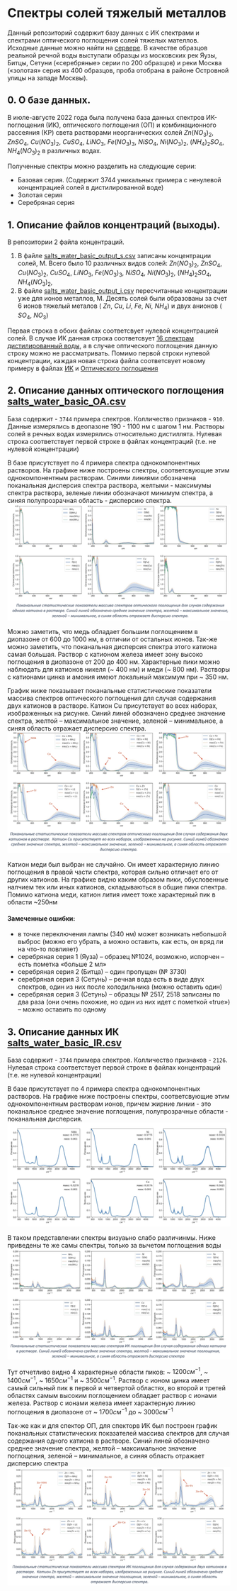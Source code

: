 # Спектры солей тяжелый металлов

Данный репозиторий содержит базу данных с ИК спектрами и спектрами оптического поглощения солей тяжелых мателлов. Исходные данные можно найти на [сервере](http://213.131.1.132:25621/owncloud/index.php/apps/files/?dir=/HM_Salts_water_2022&fileid=281971). 
В качестве образцов реальной речной воды выступали образцы из московских рек Яузы, Битцы, Сетуни («серебряные» серии по 200 образцов) и реки Москва («золотая» серия из 400 образцов, проба отобрана в районе Островной улицы на западе Москвы). 

## 0. О базе данных.
В июле-августе 2022 года была получена база данных спектров ИК-поглощения (ИК), оптического поглощения (ОП) и комбинационного рассеяния (КР) света растворами неорганических солей $Zn(NO_3)_2$, $ZnSO_4$, $Cu(NO_3)_2$, $СuSO_4$, $LiNO_3$, $Fe(NO_3)_3$, $NiSO_4$, $Ni(NO_3)_2$, $(NH_4)_2SO_4$, $NH_4(NO_3)_2$ в различных водах.

Полученные спектры можно разделить на следующие серии:
- Базовая серия. (Содержит 3744 уникальных примера с ненулевой концентрацией солей в дистилированной воде)
- Золотая серия
- Серебряная серия

## 1. Описание файлов концентраций (выходы). 
В репозитории 2 файла концентраций. 
 1. В файле [salts_water_basic_output_s.csv](./data/raw/salts_water_basic_output_s.csv) записаны концентрации солей, М. Всего было 10 различных видов солей: $Zn(NO_3)_2$, $ZnSO_4$, $Cu(NO_3)_2$, $CuSO_4$, $LiNO_3$, $Fe(NO_3)_3$, $NiSO_4$, $Ni(NO_3)_2$, $(NH_4)_2SO_4$, $NH_4(NO_3)_2$,
 2. В файле [salts_water_basic_output_i.csv](./data/raw/salts_water_basic_output_i.csv) пересчитанные концентрации уже для ионов металлов, М. Десять солей были образованы за счет 6 ионов тяжелый металов ( $Zn$, $Cu$, $Li$, $Fe$, $Ni$, $NH_4$) и двух анионов ( $SO_4$, $NO_3$)

Первая строка в обоих файлах соответсвует нулевой концентрацией солей. В случае ИК данная строка соответсвует [16 спектрам дистилированный воды](./data/raw/salts_water_basic_IR_baseline.csv), а в случае оптического поглощения данную строку можно не рассматривать.
Помимо первой строки нулевой концентрации, каждая новая строка файла соответсвует новому примеру в файлах [ИК](./data/raw/salts_water_basic_IR.csv) и [Оптического поглощения](./data/raw/salts_water_basic_OA.csv) 


## 2. Описание данных оптического поглощения [salts_water_basic_OA.csv](./data/raw/salts_water_basic_OA.csv)
База содержит - `3744` примера спектров. Колличество признаков - `910`. Данные измерялись в деопазоне 190 - 1100 нм с шагом 1 нм. Растворы солей в речных водах измерялись относительно дистиллята. Нулевая строка соответствует первой строке в файлах концентраций (т.е. не нулевой концентрации)

В базе присутствует по 4 примера спектра однокомпонентных растворов. На графике ниже построены спектры, соответсвующие этим однокомпонентным растворам. Синими линиями обозначена поканальная дисперсия спектра раствора, желтыми - максимумы спектра раствора, зеленые линии обозначают минимум спектра, а синяя полупрозрачная область - дисперсию спектра.  
![Сравнение спектров поглощения однокомпонентных растворов!](./images/oa/comparing-tittled.png "Сравнение спектров поглощения однокомпонентных растворов")

Можно заметить, что медь обладает большим поглощением в диопазоне от 600 до 1000 нм, в отличии от остальных ионов. Так-же можно заметить, что поканальная дисперсия спектра этого катиона самая большая. Раствор с катионом железа имеет зону высоко поглощения в диопазоне от 200 до 400 нм. 
Характерные пики можно наблюдать для катионов никеля (~ 400 нм) и меди (~ 800 нм). Растворы с катионами цинка и амония имеют локальный максимум при ~ 350 нм.


График ниже показывает поканальные статистические показатели массива спектров оптического поглощения для случая содержания двух катионов в растворе.  Катион Cu присутствует во всех наборах, изображенных на рисунке. Синий линей обозначено среднее значение спектра, желтой – максимальное значение, зеленой – минимальное, а синяя область отражает дисперсию спектра. 
![Сравнение спектров поглощения однокомпонентных растворов!](./images/oa/two-comparing-tittled.png "Сравнение спектров поглощения однокомпонентных растворов")

Катион меди был выбран не случайно. Он имеет характерную линию поглощения в правой части спектра, которая сильно отличает его от других катионов. На графике видно каким образом пики, обусловенные налчием тех или иных катионов, складываються в общие пики спектра. Помимо катиона меди, катион лития имеет тоже характерный пик в области ~250нм

#### Замеченные ошибки:

- в точке переключения лампы (340 нм) может возникать небольшой выброс (можно его убрать, а можно оставить, как есть, он вряд ли на что-то повлияет)
- серебряная серия 1 (Яуза) – образец №1024, возможно, испорчен – есть пометка «больше 2 мл»
- серебряная серия 2 (Битца) – один пропущен (№ 3730)
- серебряная серия 3 (Сетунь) – речная вода есть в виде двух спектров, один из них после холодильника (можно оставить один)
- серебряная серия 3 (Сетунь) – образцы № 2517, 2518 записаны по два раза (они очень похожие, но один из них идет с пометкой «true») – можно оставить по одному

## 3. Описание данных ИК  [salts_water_basic_IR.csv](./data/raw/salts_water_basic_IR.csv)
База содержит - `3744` примера спектров. Колличество признаков - `2126`. Нулевая строка соответствует первой строке в файлах концентраций (т.е. не нулевой концентрации)

В базе присутствует по 4 примера спектра однокомпонентных растворов. На графике ниже построены спектры, соответсвующие этим однокомпонентным растворам ионов, причем жирние линии - это поканальное среднее значение поглощения, полупрозрачные области - поканальная дисперсия. 
![Сравнение спектров ИК однокомпонентных растворов!](./images/ir/one-component.jpg "Сравнение спектров ИК однокомпонентных растворов")

В таком представлении спектры визуаьно слабо различинмы. Ниже приведены те же самы спектры, только за вычетом поглощения воды ![Сравнение спектров ИК однокомпонентных растворов!](./images/ir/comparing-tittled.png "Сравнение спектров ИК однокомпонентных растворов")

Тут отчетливо видно 4 характерные области пиков: ~ $1200 см^{-1}$, ~ $1400 см^{-1}$, ~ $1650 см^{-1}$ и ~ $3500 см^{-1}$. Раствор с ионом цинка имеет самый сильный пик в первой и четвертой областях, во второй и третей областях самым высоким поглощением обладает раствор с ионами железа. Раствор с ионами железа имеет характерную линию поглощения в диопазоне от ~ $1700 см^{-1}$ до ~ $3000 см^{-1}$

Так-же как и для спектор ОП, для спекторв ИК был построен график поканальных статистических показателей массива спектров для случая содержания одного катиона в растворе. Синий линей обозначено среднее значение спектра, желтой – максимальное значение поглощения, зеленой – минимальное, а синяя область отражает дисперсию спектра
![Сравнение спектров ИК однокомпонентных растворов!](./images/ir/two-comparing-tittled.png "Сравнение спектров ИК однокомпонентных растворов")


